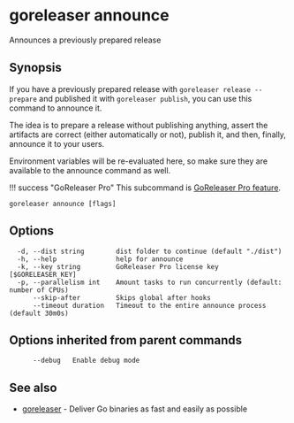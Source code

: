 # goreleaser announce

Announces a previously prepared release

## Synopsis

If you have a previously prepared release with `goreleaser release --prepare` and published it with `goreleaser publish`, you can use this command to announce it.

The idea is to prepare a release without publishing anything, assert the artifacts are correct (either automatically or not), publish it, and then, finally, announce it to your users.

Environment variables will be re-evaluated here, so make sure they are available to the announce command as well.

!!! success "GoReleaser Pro"
    This subcommand is [GoReleaser Pro feature](https://goreleaser.com/pro/).


```
goreleaser announce [flags]
```

## Options

```
  -d, --dist string        dist folder to continue (default "./dist")
  -h, --help               help for announce
  -k, --key string         GoReleaser Pro license key [$GORELEASER_KEY]
  -p, --parallelism int    Amount tasks to run concurrently (default: number of CPUs)
      --skip-after         Skips global after hooks
      --timeout duration   Timeout to the entire announce process (default 30m0s)
```

## Options inherited from parent commands

```
      --debug   Enable debug mode
```

## See also

* [goreleaser](/cmd/goreleaser/)	 - Deliver Go binaries as fast and easily as possible

